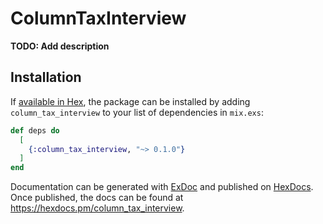 # ColumnTaxInterview

**TODO: Add description**

## Installation

If [available in Hex](https://hex.pm/docs/publish), the package can be installed
by adding `column_tax_interview` to your list of dependencies in `mix.exs`:

```elixir
def deps do
  [
    {:column_tax_interview, "~> 0.1.0"}
  ]
end
```

Documentation can be generated with [ExDoc](https://github.com/elixir-lang/ex_doc)
and published on [HexDocs](https://hexdocs.pm). Once published, the docs can
be found at <https://hexdocs.pm/column_tax_interview>.

